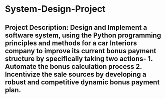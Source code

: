 # System-Design-Project 
## Project Description: Design and Implement a software system, using the Python programming principles and methods for a car Interiors company to improve its current bonus payment structure by specifically taking two actions- 1. Automate the bonus calculation process 2. Incentivize the sale sources by developing a robust and competitive dynamic bonus payment plan.
